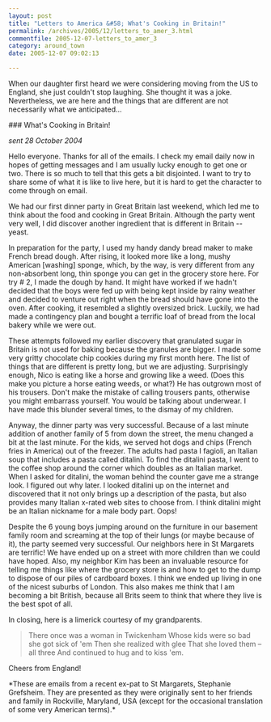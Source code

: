 ```yaml
---
layout: post
title: "Letters to America &#58; What's Cooking in Britain!"
permalink: /archives/2005/12/letters_to_amer_3.html
commentfile: 2005-12-07-letters_to_amer_3
category: around_town
date: 2005-12-07 09:02:13

---
```


When our daughter first heard we were considering moving from the US to England, she just couldn't stop laughing. She thought it was a joke. Nevertheless, we are here and the things that are different are not necessarily what we anticipated...

<div markdown="1" class="recipe">
### What's Cooking in Britain!

*sent 28 October 2004*

Hello everyone. Thanks for all of the emails. I check my email daily now in hopes of getting messages and I am usually lucky enough to get one or two. There is so much to tell that this gets a bit disjointed. I want to try to share some of what it is like to live here, but it is hard to get the character to come through on email.

We had our first dinner party in Great Britain last weekend, which led me to think about the food and cooking in Great Britain. Although the party went very well, I did discover another ingredient that is different in Britain -- yeast.

In preparation for the party, I used my handy dandy bread maker to make French bread dough. After rising, it looked more like a long, mushy American \[washing\] sponge, which, by the way, is very different from any non-absorbent long, thin sponge you can get in the grocery store here. For try \# 2, I made the dough by hand. It might have worked if we hadn't decided that the boys were fed up with being kept inside by rainy weather and decided to venture out right when the bread should have gone into the oven. After cooking, it resembled a slightly oversized brick. Luckily, we had made a contingency plan and bought a terrific loaf of bread from the local bakery while we were out.

These attempts followed my earlier discovery that granulated sugar in Britain is not used for baking because the granules are bigger. I made some very gritty chocolate chip cookies during my first month here. The list of things that are different is pretty long, but we are adjusting. Surprisingly enough, Nico is eating like a horse and growing like a weed. (Does this make you picture a horse eating weeds, or what?) He has outgrown most of his trousers. Don't make the mistake of calling trousers pants, otherwise you might embarrass yourself. You would be talking about underwear. I have made this blunder several times, to the dismay of my children.

Anyway, the dinner party was very successful. Because of a last minute addition of another family of 5 from down the street, the menu changed a bit at the last minute. For the kids, we served hot dogs and chips (French fries in America) out of the freezer. The adults had pasta I fagioli, an Italian soup that includes a pasta called ditalini. To find the ditalini pasta, I went to the coffee shop around the corner which doubles as an Italian market. When I asked for ditalini, the woman behind the counter gave me a strange look. I figured out why later. I looked ditalini up on the internet and discovered that it not only brings up a description of the pasta, but also provides many Italian x-rated web sites to choose from. I think ditalini might be an Italian nickname for a male body part. Oops!

Despite the 6 young boys jumping around on the furniture in our basement family room and screaming at the top of their lungs (or maybe because of it), the party seemed very successful. Our neighbors here in St Margarets are terrific! We have ended up on a street with more children than we could have hoped. Also, my neighbor Kim has been an invaluable resource for telling me things like where the grocery store is and how to get to the dump to dispose of our piles of cardboard boxes. I think we ended up living in one of the nicest suburbs of London. This also makes me think that I am becoming a bit British, because all Brits seem to think that where they live is the best spot of all.

In closing, here is a limerick courtesy of my grandparents.

> There once was a woman in Twickenham
>  Whose kids were so bad she got sick of 'em
>  Then she realized with glee
>  That she loved them – all three
>  And continued to hug and to kiss 'em.
> 
 Cheers from England!

</div>
*These are emails from a recent ex-pat to St Margarets, Stephanie Grefsheim. They are presented as they were originally sent to her friends and family in Rockville, Maryland, USA (except for the occasional translation of some very American terms).*
